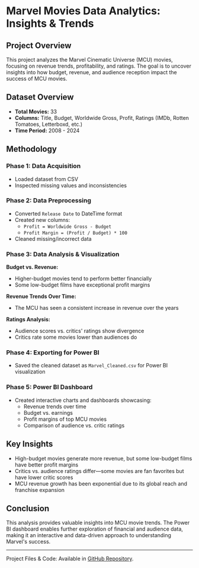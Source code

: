 # Marvel Movies Data Analytics: Insights & Trends  

## Project Overview  
This project analyzes the Marvel Cinematic Universe (MCU) movies, focusing on revenue trends, profitability, and ratings. The goal is to uncover insights into how budget, revenue, and audience reception impact the success of MCU movies.  

## Dataset Overview  
- **Total Movies:** 33  
- **Columns:** Title, Budget, Worldwide Gross, Profit, Ratings (IMDb, Rotten Tomatoes, Letterboxd, etc.)  
- **Time Period:** 2008 - 2024

## Methodology  
### Phase 1: Data Acquisition  
- Loaded dataset from CSV  
- Inspected missing values and inconsistencies  

### Phase 2: Data Preprocessing  
- Converted `Release Date` to DateTime format  
- Created new columns:  
   - `Profit = Worldwide Gross - Budget`  
   - `Profit Margin = (Profit / Budget) * 100`  
- Cleaned missing/incorrect data  

### Phase 3: Data Analysis & Visualization  
**Budget vs. Revenue:**  
   - Higher-budget movies tend to perform better financially  
   - Some low-budget films have exceptional profit margins  

**Revenue Trends Over Time:**  
   - The MCU has seen a consistent increase in revenue over the years  

**Ratings Analysis:**  
   - Audience scores vs. critics' ratings show divergence  
   - Critics rate some movies lower than audiences do  

### Phase 4: Exporting for Power BI  
- Saved the cleaned dataset as `Marvel_Cleaned.csv` for Power BI visualization  

### Phase 5: Power BI Dashboard  
- Created interactive charts and dashboards showcasing:  
   - Revenue trends over time  
   - Budget vs. earnings  
   - Profit margins of top MCU movies  
   - Comparison of audience vs. critic ratings  

## Key Insights  
- High-budget movies generate more revenue, but some low-budget films have better profit margins  
- Critics vs. audience ratings differ—some movies are fan favorites but have lower critic scores  
- MCU revenue growth has been exponential due to its global reach and franchise expansion  

## Conclusion  
This analysis provides valuable insights into MCU movie trends. The Power BI dashboard enables further exploration of financial and audience data, making it an interactive and data-driven approach to understanding Marvel's success.  

---

Project Files & Code: Available in [GitHub Repository](https://github.com/kaamil-s/Marvel-Movies-Data-Analysis).  

